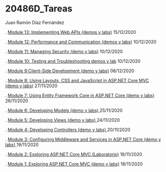 # 20486D_Tareas

Juan Ramón Díaz Fernández 

 .  [Module 13: Implementing Web APIs (demos y labs)](./Mod13/)    15/12/2020

 .  [Module 12: Performance and Communication (demos y labs)](./Mod12/)    10/12/2020

 .  [Module 11: Managing Security (demo y labs)](./Mod11/)    10/12/2020
 
 .  [Module 10: Testing and Troubleshooting demos y lab](./Mod10/)	10/12/2020

 .  [Module 9:Client-Side Development (demo y labs)](./Mod09/)     08/12/2020

 .  [Module 8: Using Layouts, CSS and JavaScript in ASP.NET Core MVC (demo y labs)](./Mod08/)     27/11/2020

 .  [Module 7: Using Entity Framework Core in ASP.NET Core (demo y labs)](./Mod07/)     26/11/2020

 .  [Module 6: Developing Models (demo y labs) ](./Mod06/)     25/11/2020

 .  [Module 5: Developing Views (demo y labs) ](./Mod05/)     24/11/2020
 
 .  [Module 4: Developing Controllers (demo y labs) ](./Mod04/)     20/11/2020

 .  [Module 3: Configuring Middleware and Services in ASP.NET Core (demo y labs) ](./Mod03/)     19/11/2020

 .  [Module 2: Exploring ASP.NET Core MVC (Laboratorio)](./Mod02/)     18/11/2020

 .  [Module 1: Exploring ASP.NET Core MVC (demo y labs)](./Mod01/)     18/11/2020
 
